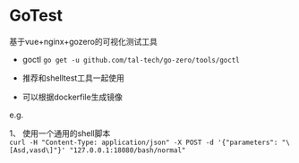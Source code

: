 # GoTest
基于vue+nginx+gozero的可视化测试工具

* goctl
```go get -u github.com/tal-tech/go-zero/tools/goctl```

* 推荐和shelltest工具一起使用

* 可以根据dockerfile生成镜像

e.g.

1、 使用一个通用的shell脚本    
```curl -H "Content-Type: application/json" -X POST -d '{"parameters": "\[Asd,vasd\]"}' "127.0.0.1:18080/bash/normal"```
